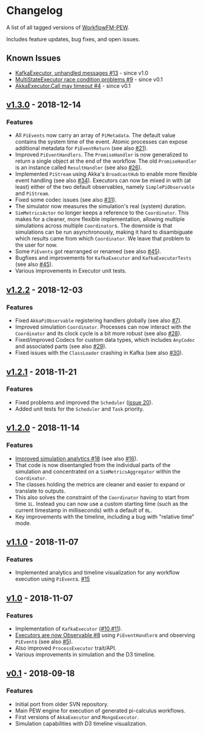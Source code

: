 # Changelog

A list of all tagged versions of [WorkflowFM-PEW](https://github.com/PetrosPapapa/WorkflowFM-PEW).

Includes feature updates, bug fixes, and open issues.

## Known Issues

* [KafkaExecutor, unhandled messages #13](https://github.com/PetrosPapapa/WorkflowFM-PEW/issues/13) - since v1.0
* [MultiStateExecutor race condition problems #9](https://github.com/PetrosPapapa/WorkflowFM-PEW/issues/9) - since v0.1
* [AkkaExecutor.Call may timeout #4](https://github.com/PetrosPapapa/WorkflowFM-PEW/issues/4) - since v0.1



## [v1.3.0](https://github.com/PetrosPapapa/WorkflowFM-PEW/releases/tag/v1.3.0) - 2018-12-14

### Features

* All `PiEvents` now carry an array of `PiMetadata`. The default value contains the system time of the event. Atomic processes can expose additional metadata for `PiEventReturn` (see also [#21](https://github.com/PetrosPapapa/WorkflowFM-PEW/issues/21)).
* Improved `PiEventHandlers`. The `PromiseHandler` is now generalized to return a single object at the end of the workflow. The old `PromiseHandler` is an instance called `ResultHandler` (see also [#26](https://github.com/PetrosPapapa/WorkflowFM-PEW/issues/26)).
* Implemented `PiStream` using Akka's `BroadcastHub` to enable more flexible event handling (see also [#34](https://github.com/PetrosPapapa/WorkflowFM-PEW/issues/34)). Executors can now be mixed in with (at least) either of the two default observables, namely `SimplePiObservable` and `PiStream`.
* Fixed some codec issues (see also [#31](https://github.com/PetrosPapapa/WorkflowFM-PEW/pull/31)).
* The simulator now measures the simulation's real (system) duration.
* `SimMetricsActor` no longer keeps a reference to the `Coordinator`. This makes for a cleaner, more flexible implementation, allowing multiple simulations across multiple `Coordinator`s. The downside is that simulations can be run asynchronously, making it hard to disambiguate which results came from which `Coordinator`. We leave that problem to the user for now.
* Some `PiEvents` got rearranged or renamed (see also [#45](https://github.com/PetrosPapapa/WorkflowFM-PEW/pull/45)).
* Bugfixes and improvements for `KafkaExecutor` and `KafkaExecutorTests` (see also [#45](https://github.com/PetrosPapapa/WorkflowFM-PEW/pull/45)).
* Various improvements in Executor unit tests.


## [v1.2.2](https://github.com/PetrosPapapa/WorkflowFM-PEW/releases/tag/v1.2.2) - 2018-12-03

### Features

* Fixed `AkkaPiObservable` registering handlers globally (see also [#7](https://github.com/PetrosPapapa/WorkflowFM-PEW/issues/7)).
* Improved simulation `Coordinator`. Processes can now interact with the `Coordinator` and its clock cycle is a bit more robust (see also [#28](https://github.com/PetrosPapapa/WorkflowFM-PEW/issues/28)).
* Fixed/improved Codecs for custom data types, which includes `AnyCodec` and associated parts (see also [#29](https://github.com/PetrosPapapa/WorkflowFM-PEW/issues/29)).
* Fixed issues with the `ClassLoader` crashing in Kafka (see also [#30](https://github.com/PetrosPapapa/WorkflowFM-PEW/pull/30)).


## [v1.2.1](https://github.com/PetrosPapapa/WorkflowFM-PEW/releases/tag/v1.2.1) - 2018-11-21

### Features

* Fixed problems and improved the `Scheduler` ([issue 20](https://github.com/PetrosPapapa/WorkflowFM-PEW/issues/20)).
* Added unit tests for the `Scheduler` and `Task` priority.

## [v1.2.0](https://github.com/PetrosPapapa/WorkflowFM-PEW/releases/tag/v1.2.0) - 2018-11-14

### Features

* [Improved simulation analytics #18](https://github.com/PetrosPapapa/WorkflowFM-PEW/pull/18) (see also [#16](https://github.com/PetrosPapapa/WorkflowFM-PEW/issues/16)).
* That code is now disentangled from the individual parts of the simulation and concentrated on a `SimMetricsAggregator` within the `Coordinator`.
* The classes holding the metrics are cleaner and easier to expand or translate to outputs.
* This also solves the constraint of the `Coordinator` having to start from time `1L`. Instead you can now use a custom starting time (such as the current timestamp in milliseconds) with a default of `0L`.
* Key improvements with the timeline, including a bug with "relative time" mode.

## [v1.1.0](https://github.com/PetrosPapapa/WorkflowFM-PEW/releases/tag/v1.1.0) - 2018-11-07

### Features

* Implemented analytics and timeline visualization for any workflow execution using `PiEvent`s. [#15](https://github.com/PetrosPapapa/WorkflowFM-PEW/pull/15)


## [v1.0](https://github.com/PetrosPapapa/WorkflowFM-PEW/releases/tag/v1.0) - 2018-11-07

### Features

* Implementation of `KafkaExecutor` ([#10](https://github.com/PetrosPapapa/WorkflowFM-PEW/pull/10),[#11](https://github.com/PetrosPapapa/WorkflowFM-PEW/pull/11)).
* [Executors are now Observable #8](https://github.com/PetrosPapapa/WorkflowFM-PEW/pull/8) using `PiEventHandler`s and observing `PiEvent`s (see also [#5](https://github.com/PetrosPapapa/WorkflowFM-PEW/issues/5)).
* Also improved `ProcessExecutor` trait/API.
* Various improvements in simulation and the D3 timeline.


## [v0.1](https://github.com/PetrosPapapa/WorkflowFM-PEW/releases/tag/v0.1) - 2018-09-18

### Features

* Initial port from older SVN repository.
* Main PEW engine for execution of generated pi-calculus workflows.
* First versions of `AkkaExecutor` and `MongoExecutor`.
* Simulation capabilities with D3 timeline visualization.

